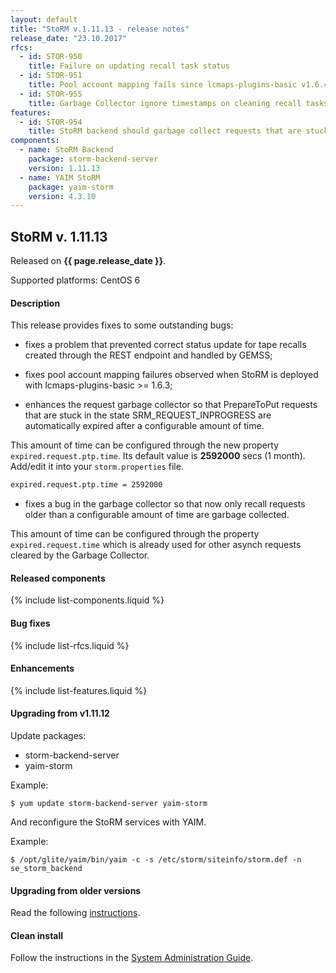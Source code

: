 ```yaml
---
layout: default
title: "StoRM v.1.11.13 - release notes"
release_date: "23.10.2017"
rfcs:
  - id: STOR-950
    title: Failure on updating recall task status
  - id: STOR-951
    title: Pool account mapping fails since lcmaps-plugins-basic v1.6.4
  - id: STOR-955
    title: Garbage Collector ignore timestamps on cleaning recall tasks
features:
  - id: STOR-954
    title: StoRM backend should garbage collect requests that are stuck in SRM_IN_PROGRESS for a configurable amount of time  
components:
  - name: StoRM Backend
    package: storm-backend-server
    version: 1.11.13
  - name: YAIM StoRM
    package: yaim-storm
    version: 4.3.10
---
```


## StoRM v. 1.11.13

Released on **{{ page.release_date }}**.

Supported platforms: <span class="label label-success">CentOS 6</span>

#### Description

This release provides fixes to some outstanding bugs:

* fixes a problem that prevented correct status update for tape recalls created through the REST endpoint and handled by GEMSS;

* fixes pool account mapping failures observed when StoRM is deployed with lcmaps-plugins-basic >= 1.6.3;

* enhances the request garbage collector so that PrepareToPut requests that are stuck in the state SRM_REQUEST_INPROGRESS are automatically expired after a configurable amount of time.

This amount of time can be configured through the new property `expired.request.ptp.time`.
Its default value is **2592000** secs (1 month).
Add/edit it into your `storm.properties` file.

```bash
expired.request.ptp.time = 2592000
```

* fixes a bug in the garbage collector so that now only recall requests older than a configurable amount of time are garbage collected.

This amount of time can be configured through the property `expired.request.time` which is already used for other asynch requests cleared by the Garbage Collector.

#### Released components

{% include list-components.liquid %}

#### Bug fixes

{% include list-rfcs.liquid %}

#### Enhancements

{% include list-features.liquid %}

#### Upgrading from v1.11.12

Update packages:

* storm-backend-server
* yaim-storm

Example:

    $ yum update storm-backend-server yaim-storm

And reconfigure the StoRM services with YAIM.

Example:

    $ /opt/glite/yaim/bin/yaim -c -s /etc/storm/siteinfo/storm.def -n se_storm_backend

#### Upgrading from older versions

Read the following [instructions][upgrading-old].

#### Clean install

Follow the instructions in the [System Administration Guide][storm-sysadmin-guide].

[upgrading-old]: {{site.baseurl}}/documentation/sysadmin-guide/1.11.12/#upgrading
[storm-sysadmin-guide]: {{site.baseurl}}/documentation/sysadmin-guide